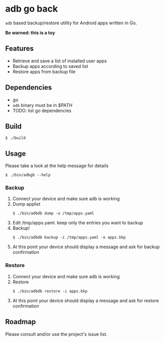 # adb go back

`adb` based backup/restore utility for Android apps written in Go. 

**Be warned: this is a toy**

## Features
* Retrieve and save a list of installed user apps
* Backup apps according to saved list
* Restore apps from backup file


## Dependencies
* go
* `adb` binary must be in *$PATH*
* TODO: list go dependencies

## Build
```
$ ./build
```

## Usage
Please take a look at the help message for details
```
$ ./bin/adbgb --help
```

### Backup
1. Connect your device and make sure adb is working
1. Dump applist
    ```
    $ ./bin/adbdb dump -o /tmp/apps.yaml
    ```
1. Edit /tmp/apps.yaml. keep only the entries you want to backup
1. Backup!
    ```
    $ ./bin/adbdb backup -i /tmp/apps.yaml -o apps.bkp
    ```
1. At this point your device should display a message and ask for backup
   confirmation

### Restore
1. Connect your device and make sure adb is working
1. Restore
    ```
    $ ./bin/adbdb restore -i apps.bkp
    ```
1. At this point your device should display a message and ask for restore
   confirmation

## Roadmap
Please consult and/or use the project's issue list.
